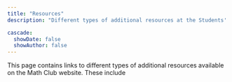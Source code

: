 ```yaml
---
title: "Resources"
description: "Different types of additional resources at the Students' Math Club at Indian Statistical Institute, Bangalore."

cascade:
  showDate: false
  showAuthor: false
---
```


This page contains links to different types of additional resources available on the Math Club website. These include
